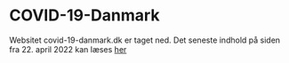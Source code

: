 # COVID-19-Danmark
Websitet covid-19-danmark.dk er taget ned. Det seneste indhold på siden fra 22. april 2022 kan læses [her](index.md)
